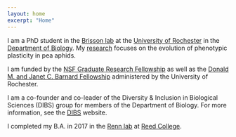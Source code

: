 ```yaml
---
layout: home
excerpt: "Home"
---
```


I am a PhD student in the [Brisson lab](https://www.brissonlab.org/) at the [University of Rochester](https://www.rochester.edu/) in the [Department of Biology](https://www.sas.rochester.edu/bio/). My [research](/research/) focuses on the evolution of phenotypic plasticity in pea aphids.

I am funded by the [NSF Graduate Research Fellowship](https://www.nsfgrfp.org/) as well as the [Donald M. and Janet C. Barnard Fellowship](https://www.rochester.edu/college/gradstudies/prospective/fellowships.html#bernard) administered by the University of Rochester.

I am a co-founder and co-leader of the Diversity & Inclusion in Biological Sciences (DIBS) group for members of the Department of Biology. For more information, see the [DIBS](http://www.sas.rochester.edu/bio/sites/wibs/) website.

I completed my B.A. in 2017 in the [Renn lab](https://www.reed.edu/biology/renn/) at [Reed College](https://www.reed.edu/).
